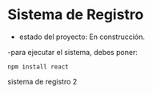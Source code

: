 <h1>Sistema de Registro</h1>

- estado del proyecto: En construcción.

-para ejecutar el sistema, debes poner: 

```npm install react```

sistema de registro 2
